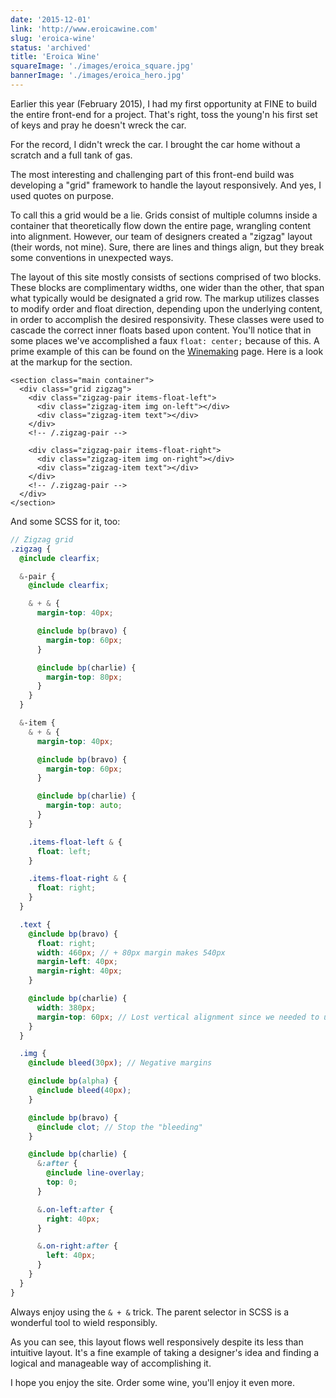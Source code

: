 ```yaml
---
date: '2015-12-01'
link: 'http://www.eroicawine.com'
slug: 'eroica-wine'
status: 'archived'
title: 'Eroica Wine'
squareImage: './images/eroica_square.jpg'
bannerImage: './images/eroica_hero.jpg'
---
```


Earlier this year (February 2015), I had my first opportunity at FINE to build the entire front-end for a project. That's right, toss the young'n his first set of keys and pray he doesn't wreck the car.

For the record, I didn't wreck the car. I brought the car home without a scratch and a full tank of gas.

The most interesting and challenging part of this front-end build was developing a "grid" framework to handle the layout responsively. And yes, I used quotes on purpose.

To call this a grid would be a lie. Grids consist of multiple columns inside a container that theoretically flow down the entire page, wrangling content into alignment. However, our team of designers created a "zigzag" layout (their words, not mine). Sure, there are lines and things align, but they break some conventions in unexpected ways.

The layout of this site mostly consists of sections comprised of two blocks. These blocks are complimentary widths, one wider than the other, that span what typically would be designated a grid row. The markup utilizes classes to modify order and float direction, depending upon the underlying content, in order to accomplish the desired responsivity. These classes were used to cascade the correct inner floats based upon content. You'll notice that in some places we've accomplished a faux `float: center;` because of this. A prime example of this can be found on the [Winemaking](http://www.eroicawine.com/winemaking) page. Here is a look at the markup for the section.

```markup
<section class="main container">
  <div class="grid zigzag">
    <div class="zigzag-pair items-float-left">
      <div class="zigzag-item img on-left"></div>
      <div class="zigzag-item text"></div>
    </div>
    <!-- /.zigzag-pair -->

    <div class="zigzag-pair items-float-right">
      <div class="zigzag-item img on-right"></div>
      <div class="zigzag-item text"></div>
    </div>
    <!-- /.zigzag-pair -->
  </div>
</section>

```

And some SCSS for it, too:

```scss
// Zigzag grid
.zigzag {
  @include clearfix;

  &-pair {
    @include clearfix;

    & + & {
      margin-top: 40px;

      @include bp(bravo) {
        margin-top: 60px;
      }

      @include bp(charlie) {
        margin-top: 80px;
      }
    }
  }

  &-item {
    & + & {
      margin-top: 40px;

      @include bp(bravo) {
        margin-top: 60px;
      }

      @include bp(charlie) {
        margin-top: auto;
      }
    }

    .items-float-left & {
      float: left;
    }

    .items-float-right & {
      float: right;
    }
  }

  .text {
    @include bp(bravo) {
      float: right;
      width: 460px; // + 80px margin makes 540px
      margin-left: 40px;
      margin-right: 40px;
    }

    @include bp(charlie) {
      width: 380px;
      margin-top: 60px; // Lost vertical alignment since we needed to use floats
    }
  }

  .img {
    @include bleed(30px); // Negative margins

    @include bp(alpha) {
      @include bleed(40px);
    }

    @include bp(bravo) {
      @include clot; // Stop the "bleeding"
    }

    @include bp(charlie) {
      &:after {
        @include line-overlay;
        top: 0;
      }

      &.on-left:after {
        right: 40px;
      }

      &.on-right:after {
        left: 40px;
      }
    }
  }
}
```

Always enjoy using the `& + &` trick. The parent selector in SCSS is a wonderful tool to wield responsibly.

As you can see, this layout flows well responsively despite its less than intuitive layout. It's a fine example of taking a designer's idea and finding a logical and manageable way of accomplishing it.

I hope you enjoy the site. Order some wine, you'll enjoy it even more.
